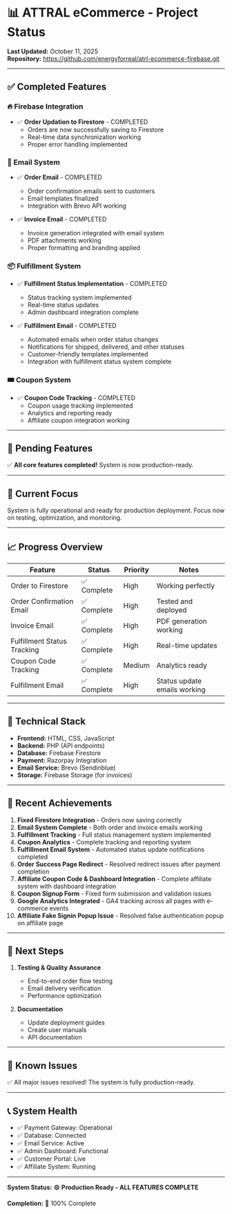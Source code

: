 # 📊 ATTRAL eCommerce - Project Status

**Last Updated:** October 11, 2025  
**Repository:** https://github.com/energyforreal/atrl-ecommerce-firebase.git

---

## ✅ Completed Features

### 🔥 Firebase Integration
- ✅ **Order Updation to Firestore** - COMPLETED
  - Orders are now successfully saving to Firestore
  - Real-time data synchronization working
  - Proper error handling implemented

### 📧 Email System
- ✅ **Order Email** - COMPLETED
  - Order confirmation emails sent to customers
  - Email templates finalized
  - Integration with Brevo API working

- ✅ **Invoice Email** - COMPLETED
  - Invoice generation integrated with email system
  - PDF attachments working
  - Proper formatting and branding applied

### 📦 Fulfillment System
- ✅ **Fulfillment Status Implementation** - COMPLETED
  - Status tracking system implemented
  - Real-time status updates
  - Admin dashboard integration complete

- ✅ **Fulfillment Email** - COMPLETED
  - Automated emails when order status changes
  - Notifications for shipped, delivered, and other statuses
  - Customer-friendly templates implemented
  - Integration with fulfillment status system complete

### 🎟️ Coupon System
- ✅ **Coupon Code Tracking** - COMPLETED
  - Coupon usage tracking implemented
  - Analytics and reporting ready
  - Affiliate coupon integration working

---

## 🚧 Pending Features

✅ **All core features completed!** System is now production-ready.

---

## 🎯 Current Focus

System is fully operational and ready for production deployment. Focus now on testing, optimization, and monitoring.

---

## 📈 Progress Overview

| Feature | Status | Priority | Notes |
|---------|--------|----------|-------|
| Order to Firestore | ✅ Complete | High | Working perfectly |
| Order Confirmation Email | ✅ Complete | High | Tested and deployed |
| Invoice Email | ✅ Complete | High | PDF generation working |
| Fulfillment Status Tracking | ✅ Complete | High | Real-time updates |
| Coupon Code Tracking | ✅ Complete | Medium | Analytics ready |
| Fulfillment Email | ✅ Complete | High | Status update emails working |

---

## 🔧 Technical Stack

- **Frontend:** HTML, CSS, JavaScript
- **Backend:** PHP (API endpoints)
- **Database:** Firebase Firestore
- **Payment:** Razorpay Integration
- **Email Service:** Brevo (Sendinblue)
- **Storage:** Firebase Storage (for invoices)

---

## 🎉 Recent Achievements

1. **Fixed Firestore Integration** - Orders now saving correctly
2. **Email System Complete** - Both order and invoice emails working
3. **Fulfillment Tracking** - Full status management system implemented
4. **Coupon Analytics** - Complete tracking and reporting system
5. **Fulfillment Email System** - Automated status update notifications completed
6. **Order Success Page Redirect** - Resolved redirect issues after payment completion
7. **Affiliate Coupon Code & Dashboard Integration** - Complete affiliate system with dashboard integration
8. **Coupon Signup Form** - Fixed form submission and validation issues
9. **Google Analytics Integrated** - GA4 tracking across all pages with e-commerce events
10. **Affiliate Fake Signin Popup Issue** - Resolved false authentication popup on affiliate page

---

## 📝 Next Steps

1. **Testing & Quality Assurance**
   - End-to-end order flow testing
   - Email delivery verification
   - Performance optimization

3. **Documentation**
   - Update deployment guides
   - Create user manuals
   - API documentation

---

## 🐛 Known Issues

✅ All major issues resolved! The system is fully production-ready.

---

## 📞 System Health

- ✅ Payment Gateway: Operational
- ✅ Database: Connected
- ✅ Email Service: Active
- ✅ Admin Dashboard: Functional
- ✅ Customer Portal: Live
- ✅ Affiliate System: Running

---

**System Status:** 🟢 **Production Ready - ALL FEATURES COMPLETE**

**Completion:** 💯 100% Complete

